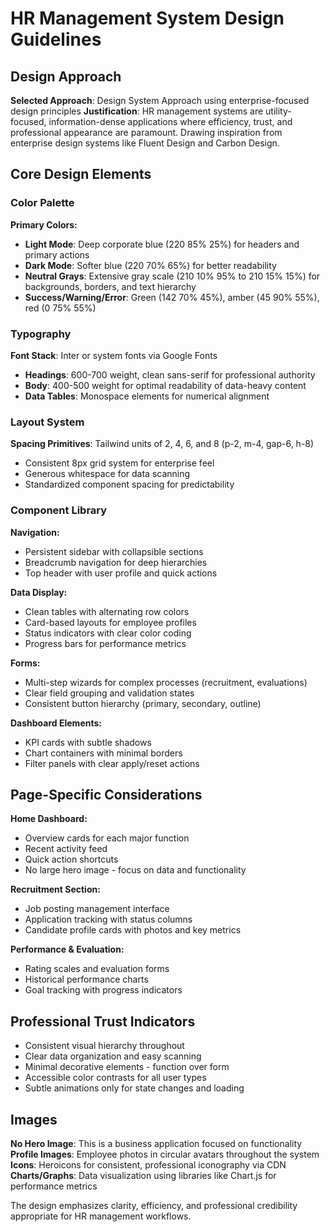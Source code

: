 # HR Management System Design Guidelines

## Design Approach
**Selected Approach**: Design System Approach using enterprise-focused design principles
**Justification**: HR management systems are utility-focused, information-dense applications where efficiency, trust, and professional appearance are paramount. Drawing inspiration from enterprise design systems like Fluent Design and Carbon Design.

## Core Design Elements

### Color Palette
**Primary Colors:**
- **Light Mode**: Deep corporate blue (220 85% 25%) for headers and primary actions
- **Dark Mode**: Softer blue (220 70% 65%) for better readability
- **Neutral Grays**: Extensive gray scale (210 10% 95% to 210 15% 15%) for backgrounds, borders, and text hierarchy
- **Success/Warning/Error**: Green (142 70% 45%), amber (45 90% 55%), red (0 75% 55%)

### Typography
**Font Stack**: Inter or system fonts via Google Fonts
- **Headings**: 600-700 weight, clean sans-serif for professional authority
- **Body**: 400-500 weight for optimal readability of data-heavy content
- **Data Tables**: Monospace elements for numerical alignment

### Layout System
**Spacing Primitives**: Tailwind units of 2, 4, 6, and 8 (p-2, m-4, gap-6, h-8)
- Consistent 8px grid system for enterprise feel
- Generous whitespace for data scanning
- Standardized component spacing for predictability

### Component Library

**Navigation:**
- Persistent sidebar with collapsible sections
- Breadcrumb navigation for deep hierarchies
- Top header with user profile and quick actions

**Data Display:**
- Clean tables with alternating row colors
- Card-based layouts for employee profiles
- Status indicators with clear color coding
- Progress bars for performance metrics

**Forms:**
- Multi-step wizards for complex processes (recruitment, evaluations)
- Clear field grouping and validation states
- Consistent button hierarchy (primary, secondary, outline)

**Dashboard Elements:**
- KPI cards with subtle shadows
- Chart containers with minimal borders
- Filter panels with clear apply/reset actions

## Page-Specific Considerations

**Home Dashboard:**
- Overview cards for each major function
- Recent activity feed
- Quick action shortcuts
- No large hero image - focus on data and functionality

**Recruitment Section:**
- Job posting management interface
- Application tracking with status columns
- Candidate profile cards with photos and key metrics

**Performance & Evaluation:**
- Rating scales and evaluation forms
- Historical performance charts
- Goal tracking with progress indicators

## Professional Trust Indicators
- Consistent visual hierarchy throughout
- Clear data organization and easy scanning
- Minimal decorative elements - function over form
- Accessible color contrasts for all user types
- Subtle animations only for state changes and loading

## Images
**No Hero Image**: This is a business application focused on functionality
**Profile Images**: Employee photos in circular avatars throughout the system
**Icons**: Heroicons for consistent, professional iconography via CDN
**Charts/Graphs**: Data visualization using libraries like Chart.js for performance metrics

The design emphasizes clarity, efficiency, and professional credibility appropriate for HR management workflows.